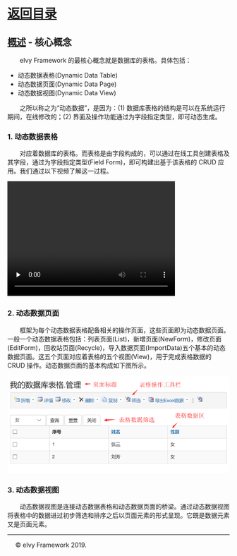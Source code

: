 # [返回目录](../README.html)

## [概述](Index.html) - 核心概念  

&emsp;&emsp;eIvy Framework 的最核心概念就是数据库的表格。具体包括：  

* 动态数据表格(Dynamic Data Table)
* 动态数据页面(Dynamic Data Page)
* 动态数据视图(Dynamic Data View)

&emsp;&emsp;之所以称之为“动态数据”，是因为：(1) 数据库表格的结构是可以在系统运行期间，在线修改的；(2) 界面及操作功能通过为字段指定类型，即可动态生成。

### 1. 动态数据表格  

&emsp;&emsp;对应着数据库的表格。而表格是由字段构成的，可以通过在线工具创建表格及其字段，通过为字段指定类型(Field Form)，即可构建出基于该表格的 CRUD 应用。我们通过以下视频了解这一过程。  

<video controls="controls" preload="none" width="380" height="260" src="Video/2019110201.mp4">
</video>

### 2. 动态数据页面

&emsp;&emsp;框架为每个动态数据表格配备相关的操作页面，这些页面即为动态数据页面。一般一个动态数据表格包括：列表页面(List)，新增页面(NewForm)，修改页面(EditForm)，回收站页面(Recycle)，导入数据页面(ImportData)五个基本的动态数据页面。这五个页面对应着表格的五个视图(View)，用于完成表格数据的 CRUD 操作。动态数据页面的基本构成如下图所示。

<img src="Image/2019110201.png" width="600"></img>

### 3. 动态数据视图

&emsp;&emsp;动态数据视图是连接动态数据表格和动态数据页面的桥梁。通过动态数据视图将表格中的数据进过初步筛选和排序之后以页面元素的形式呈现。它既是数据元素又是页面元素。

---
&emsp; &copy; eIvy Framework 2019.
